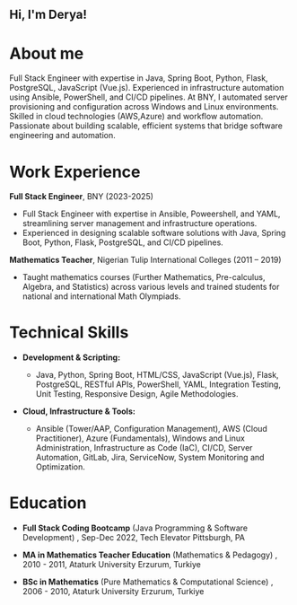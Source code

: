 ## Hi, I'm Derya!

# About me
Full Stack Engineer with expertise in Java, Spring Boot, Python, Flask, PostgreSQL, JavaScript (Vue.js). Experienced in infrastructure automation using Ansible, PowerShell, and CI/CD pipelines. At BNY, I automated server provisioning and configuration across Windows and Linux environments. Skilled in cloud technologies (AWS,Azure) and workflow automation. Passionate about building scalable, efficient systems that bridge software engineering and automation.

# Work Experience
**Full Stack Engineer**, BNY (2023-2025)
 - Full Stack Engineer with expertise in Ansible, Poweershell, and YAML, streamlining server
management and infrastructure operations.
 - Experienced in designing scalable software solutions with Java, Spring Boot, Python, Flask, PostgreSQL, and CI/CD pipelines.

**Mathematics Teacher**, Nigerian Tulip International Colleges (2011 – 2019)

- Taught mathematics courses (Further Mathematics, Pre-calculus, Algebra, and Statistics) across various levels and trained students for national and international Math Olympiads.
  

# Technical Skills

- **Development & Scripting:**
    - Java, Python, Spring Boot, HTML/CSS, JavaScript (Vue.js), Flask, PostgreSQL, RESTful APIs,
PowerShell, YAML, Integration Testing, Unit Testing, Responsive Design, Agile Methodologies.
      
- **Cloud, Infrastructure & Tools:**
    -  Ansible (Tower/AAP, Configuration Management), AWS (Cloud Practitioner), Azure
(Fundamentals), Windows and Linux Administration, Infrastructure as Code (IaC), CI/CD, Server Automation, GitLab, Jira, ServiceNow, System Monitoring and Optimization.

      
# Education
- **Full Stack Coding Bootcamp** (Java Programming & Software Development)                                  , Sep-Dec 2022, Tech Elevator                                                                             Pittsburgh, PA

- **MA in Mathematics Teacher Education** (Mathematics & Pedagogy)                                        , 2010 - 2011, Ataturk University                                                                         Erzurum, Turkiye

- **BSc in Mathematics** (Pure Mathematics & Computational Science)                                        , 2006 - 2010, Ataturk University                                                                         Erzurum, Turkiye 



<!--
**deryayazici/deryayazici** is a ✨ _special_ ✨ repository because its `README.md` (this file) appears on your GitHub profile.

Here are some ideas to get you started:

- 🔭 I’m currently working on ...
- 🌱 I’m currently learning ...
- 👯 I’m looking to collaborate on ...
- 🤔 I’m looking for help with ...
- 💬 Ask me about ...
- 📫 How to reach me: ...
- 😄 Pronouns: ...
- ⚡ Fun fact: ...
-->
